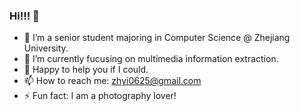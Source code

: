 ### Hi!!! 👋

- 🔭 I’m a senior student majoring in Computer Science @ Zhejiang University.
- 🌱 I’m currently fucusing on multimedia information extraction.
- 💬 Happy to help you if I could.
- 📫 How to reach me: zhyi0625@gmail.com
- ⚡ Fun fact: I am a photography lover!
